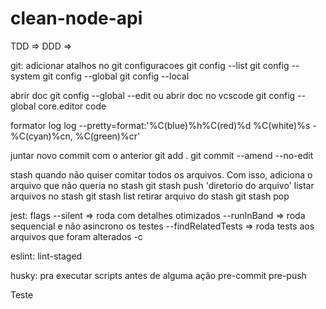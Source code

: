 # clean-node-api

TDD => 
DDD =>

git:
  adicionar atalhos no git
  configuracoes
    git config --list
    git config --system
    git config --global
    git config --local

  abrir doc
    git config --global --edit
  ou
  abrir doc no vcscode
    git config --global core.editor code

  formator log
    log --pretty=format:'%C(blue)%h%C(red)%d %C(white)%s - %C(cyan)%cn, %C(green)%cr'

  juntar novo commit com o anterior
    git add .
    git commit --amend --no-edit

  stash
    quando não quiser comitar todos os arquivos. Com isso, adiciona o arquivo que não queria no stash
      git stash push 'diretorio do arquivo'
    listar arquivos no stash
      git stash list
    retirar arquivo do stash
      git stash pop

jest:
  flags
    --silent => roda com detalhes otimizados 
    --runInBand => roda sequencial e não asincrono os testes
    --findRelatedTests => roda tests aos arquivos que foram alterados
    -c

eslint:
  lint-staged

husky:
  pra executar scripts antes de alguma ação
    pre-commit
    pre-push

Teste
